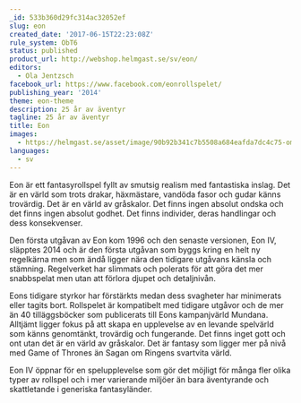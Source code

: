 ```yaml
---
_id: 533b360d29fc314ac32052ef
slug: eon
created_date: '2017-06-15T22:23:08Z'
rule_system: ObT6
status: published
product_url: http://webshop.helmgast.se/sv/eon/
editors:
  - Ola Jentzsch
facebook_url: https://www.facebook.com/eonrollspelet/
publishing_year: '2014'
theme: eon-theme
description: 25 år av äventyr
tagline: 25 år av äventyr
title: Eon
images:
  - https://helmgast.se/asset/image/90b92b341c7b5508a684eafda7dc4c75-omslag-spelledarskarm-cut.jpg
languages:
  - sv
---
```

Eon är ett fantasyrollspel fyllt av smutsig realism med fantastiska inslag. Det är en värld som trots drakar, häxmästare, vandöda fasor och gudar känns trovärdig. Det är en värld av gråskalor. Det finns ingen absolut ondska och det finns ingen absolut godhet. Det finns individer, deras handlingar och dess konsekvenser.

Den första utgåvan av Eon kom 1996 och den senaste versionen, Eon IV, släpptes 2014 och är den första utgåvan som byggs kring en helt ny regelkärna men som ändå ligger nära den tidigare utgåvans känsla och stämning. Regelverket har slimmats och polerats för att göra det mer snabbspelat men utan att förlora djupet och detaljnivån.

Eons tidigare styrkor har förstärkts medan dess svagheter har minimerats eller tagits bort. Rollspelet är kompatibelt med tidigare utgåvor och de mer än 40 tilläggsböcker som publicerats till Eons kampanjvärld Mundana. Alltjämt ligger fokus på att skapa en upplevelse av en levande spelvärld som känns genomtänkt, trovärdig och fungerande. Det finns inget gott och ont utan det är en värld av gråskalor. Det är fantasy som ligger mer på nivå med Game of Thrones än Sagan om Ringens svartvita värld.

Eon IV öppnar för en spelupplevelse som gör det möjligt för många fler olika typer av rollspel och i mer varierande miljöer än bara äventyrande och skattletande i generiska fantasyländer.
